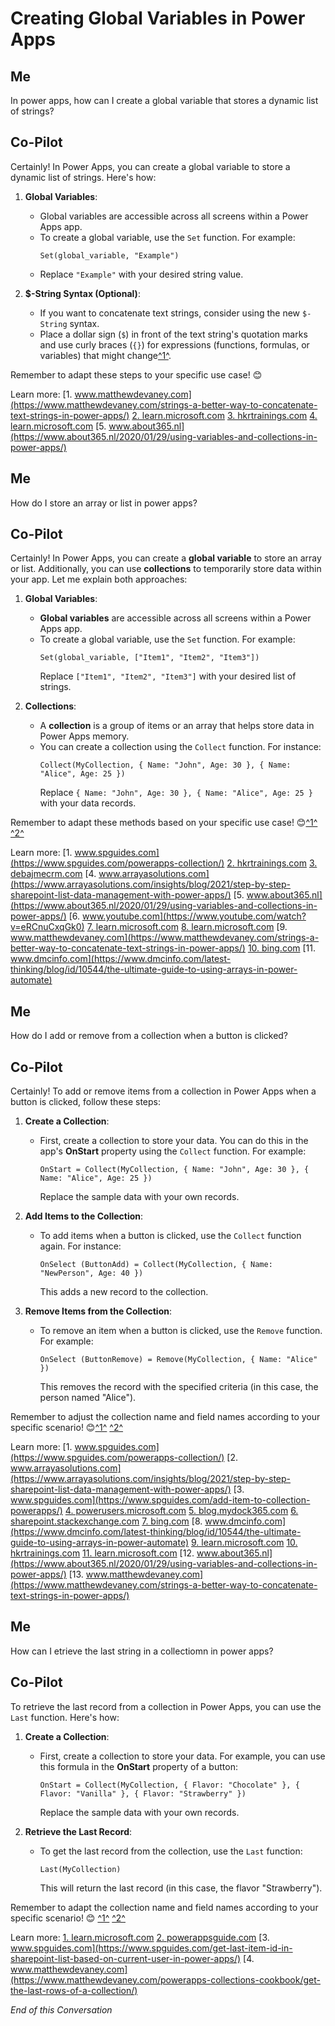 # Creating Global Variables in Power Apps  

## Me
In power apps, how can I create a global variable that stores a dynamic list of strings?  

## Co-Pilot
[1]: https://learn.microsoft.com/en-us/power-apps/maker/canvas-apps/working-with-variables ""
[2]: https://hkrtrainings.com/powerapps-variables ""
[3]: https://learn.microsoft.com/en-us/power-platform/power-fx/reference/function-concatenate ""
[4]: https://www.about365.nl/2020/01/29/using-variables-and-collections-in-power-apps/ ""
[5]: https://www.matthewdevaney.com/strings-a-better-way-to-concatenate-text-strings-in-power-apps/ ""

Certainly! In Power Apps, you can create a global variable to store a dynamic list of strings. Here's how:

1. **Global Variables**:
   - Global variables are accessible across all screens within a Power Apps app.
   - To create a global variable, use the `Set` function. For example:
     ```
     Set(global_variable, "Example")
     ```
   - Replace `"Example"` with your desired string value.

2. **$-String Syntax (Optional)**:
   - If you want to concatenate text strings, consider using the new `$-String` syntax.
   - Place a dollar sign (`$`) in front of the text string's quotation marks and use curly braces (`{}`) for expressions (functions, formulas, or variables) that might change[^1^][5].

Remember to adapt these steps to your specific use case! 😊

Learn more: [1. www.matthewdevaney.com](https://www.matthewdevaney.com/strings-a-better-way-to-concatenate-text-strings-in-power-apps/) 
[2. learn.microsoft.com](https://learn.microsoft.com/en-us/power-apps/maker/canvas-apps/working-with-variables) 
[3. hkrtrainings.com](https://hkrtrainings.com/powerapps-variables) 
[4. learn.microsoft.com](https://learn.microsoft.com/en-us/power-platform/power-fx/reference/function-concatenate) 
[5. www.about365.nl](https://www.about365.nl/2020/01/29/using-variables-and-collections-in-power-apps/)  

## Me
How do I store an array or list in power apps?  

## Co-Pilot
[1]: https://debajmecrm.com/how-to-get-an-item-from-an-array-collection-or-table-by-index-in-power-apps-canvas-app/ ""
[2]: https://www.spguides.com/powerapps-collection/ ""
[3]: https://www.arrayasolutions.com/insights/blog/2021/step-by-step-sharepoint-list-data-management-with-power-apps/ ""
[4]: https://www.about365.nl/2020/01/29/using-variables-and-collections-in-power-apps/ ""
[5]: https://www.youtube.com/watch?v=eRCnuCxqGk0 ""
[6]: https://learn.microsoft.com/en-us/power-apps/maker/canvas-apps/working-with-variables ""
[7]: https://hkrtrainings.com/powerapps-variables ""
[8]: https://learn.microsoft.com/en-us/power-platform/power-fx/reference/function-concatenate ""
[9]: https://www.matthewdevaney.com/strings-a-better-way-to-concatenate-text-strings-in-power-apps/ ""
[10]: https://bing.com/search?q=Power+Apps+store+array+list ""
[11]: https://www.dmcinfo.com/latest-thinking/blog/id/10544/the-ultimate-guide-to-using-arrays-in-power-automate ""

Certainly! In Power Apps, you can create a **global variable** to store an array or list. Additionally, you can use **collections** to temporarily store data within your app. Let me explain both approaches:

1. **Global Variables**:
   - **Global variables** are accessible across all screens within a Power Apps app.
   - To create a global variable, use the `Set` function. For example:
     ```
     Set(global_variable, ["Item1", "Item2", "Item3"])
     ```
     Replace `["Item1", "Item2", "Item3"]` with your desired list of strings.

2. **Collections**:
   - A **collection** is a group of items or an array that helps store data in Power Apps memory.
   - You can create a collection using the `Collect` function. For instance:
     ```
     Collect(MyCollection, { Name: "John", Age: 30 }, { Name: "Alice", Age: 25 })
     ```
     Replace `{ Name: "John", Age: 30 }, { Name: "Alice", Age: 25 }` with your data records.

Remember to adapt these methods based on your specific use case! 😊[^1^][2] [^2^][7]

Learn more: [1. www.spguides.com](https://www.spguides.com/powerapps-collection/) 
[2. hkrtrainings.com](https://hkrtrainings.com/powerapps-variables) 
[3. debajmecrm.com](https://debajmecrm.com/how-to-get-an-item-from-an-array-collection-or-table-by-index-in-power-apps-canvas-app/) 
[4. www.arrayasolutions.com](https://www.arrayasolutions.com/insights/blog/2021/step-by-step-sharepoint-list-data-management-with-power-apps/) 
[5. www.about365.nl](https://www.about365.nl/2020/01/29/using-variables-and-collections-in-power-apps/) 
[6. www.youtube.com](https://www.youtube.com/watch?v=eRCnuCxqGk0) 
[7. learn.microsoft.com](https://learn.microsoft.com/en-us/power-apps/maker/canvas-apps/working-with-variables) 
[8. learn.microsoft.com](https://learn.microsoft.com/en-us/power-platform/power-fx/reference/function-concatenate) 
[9. www.matthewdevaney.com](https://www.matthewdevaney.com/strings-a-better-way-to-concatenate-text-strings-in-power-apps/) 
[10. bing.com](https://bing.com/search?q=Power+Apps+store+array+list) 
[11. www.dmcinfo.com](https://www.dmcinfo.com/latest-thinking/blog/id/10544/the-ultimate-guide-to-using-arrays-in-power-automate)  

## Me
How do I add or remove from a collection when a button is clicked?  

## Co-Pilot
[1]: https://www.spguides.com/add-item-to-collection-powerapps/ ""
[2]: https://powerusers.microsoft.com/t5/Building-Power-Apps/Issue-to-add-remove-item-to-collection-with-button/td-p/1908276 ""
[3]: https://blog.mydock365.com/a-basic-guide-to-creating-and-using-collections-in-powerapps ""
[4]: https://sharepoint.stackexchange.com/questions/293411/how-to-change-the-combo-box-selected-value-on-button-click-in-power-apps ""
[5]: https://www.spguides.com/powerapps-collection/ ""
[6]: https://bing.com/search?q=Power+Apps+store+array+list ""
[7]: https://www.arrayasolutions.com/insights/blog/2021/step-by-step-sharepoint-list-data-management-with-power-apps/ ""
[8]: https://www.dmcinfo.com/latest-thinking/blog/id/10544/the-ultimate-guide-to-using-arrays-in-power-automate ""
[9]: https://learn.microsoft.com/en-us/power-apps/maker/canvas-apps/working-with-variables ""
[10]: https://hkrtrainings.com/powerapps-variables ""
[11]: https://learn.microsoft.com/en-us/power-platform/power-fx/reference/function-concatenate ""
[12]: https://www.about365.nl/2020/01/29/using-variables-and-collections-in-power-apps/ ""
[13]: https://www.matthewdevaney.com/strings-a-better-way-to-concatenate-text-strings-in-power-apps/ ""

Certainly! To add or remove items from a collection in Power Apps when a button is clicked, follow these steps:

1. **Create a Collection**:
   - First, create a collection to store your data. You can do this in the app's **OnStart** property using the `Collect` function. For example:
     ```PowerApps
     OnStart = Collect(MyCollection, { Name: "John", Age: 30 }, { Name: "Alice", Age: 25 })
     ```
     Replace the sample data with your own records.

2. **Add Items to the Collection**:
   - To add items when a button is clicked, use the `Collect` function again. For instance:
     ```PowerApps
     OnSelect (ButtonAdd) = Collect(MyCollection, { Name: "NewPerson", Age: 40 })
     ```
     This adds a new record to the collection.

3. **Remove Items from the Collection**:
   - To remove an item when a button is clicked, use the `Remove` function. For example:
     ```PowerApps
     OnSelect (ButtonRemove) = Remove(MyCollection, { Name: "Alice" })
     ```
     This removes the record with the specified criteria (in this case, the person named "Alice").

Remember to adjust the collection name and field names according to your specific scenario! 😊[^1^][5] [^2^][7]

Learn more: [1. www.spguides.com](https://www.spguides.com/powerapps-collection/) 
[2. www.arrayasolutions.com](https://www.arrayasolutions.com/insights/blog/2021/step-by-step-sharepoint-list-data-management-with-power-apps/) 
[3. www.spguides.com](https://www.spguides.com/add-item-to-collection-powerapps/) 
[4. powerusers.microsoft.com](https://powerusers.microsoft.com/t5/Building-Power-Apps/Issue-to-add-remove-item-to-collection-with-button/td-p/1908276) 
[5. blog.mydock365.com](https://blog.mydock365.com/a-basic-guide-to-creating-and-using-collections-in-powerapps) 
[6. sharepoint.stackexchange.com](https://sharepoint.stackexchange.com/questions/293411/how-to-change-the-combo-box-selected-value-on-button-click-in-power-apps) 
[7. bing.com](https://bing.com/search?q=Power+Apps+store+array+list) 
[8. www.dmcinfo.com](https://www.dmcinfo.com/latest-thinking/blog/id/10544/the-ultimate-guide-to-using-arrays-in-power-automate) 
[9. learn.microsoft.com](https://learn.microsoft.com/en-us/power-apps/maker/canvas-apps/working-with-variables) 
[10. hkrtrainings.com](https://hkrtrainings.com/powerapps-variables) 
[11. learn.microsoft.com](https://learn.microsoft.com/en-us/power-platform/power-fx/reference/function-concatenate) 
[12. www.about365.nl](https://www.about365.nl/2020/01/29/using-variables-and-collections-in-power-apps/) 
[13. www.matthewdevaney.com](https://www.matthewdevaney.com/strings-a-better-way-to-concatenate-text-strings-in-power-apps/)  

## Me
How can I etrieve the last string in a collectiomn in power apps?  

## Co-Pilot
[1]: https://learn.microsoft.com/en-us/power-platform/power-fx/reference/function-first-last ""
[2]: http://powerappsguide.com/blog/post/how-to-return-the-last-record-from-a-table ""
[3]: https://www.spguides.com/get-last-item-id-in-sharepoint-list-based-on-current-user-in-power-apps/ ""
[4]: https://www.matthewdevaney.com/powerapps-collections-cookbook/get-the-last-rows-of-a-collection/ ""

To retrieve the last record from a collection in Power Apps, you can use the `Last` function. Here's how:

1. **Create a Collection**:
   - First, create a collection to store your data. For example, you can use this formula in the **OnStart** property of a button:
     ```PowerApps
     OnStart = Collect(MyCollection, { Flavor: "Chocolate" }, { Flavor: "Vanilla" }, { Flavor: "Strawberry" })
     ```
     Replace the sample data with your own records.

2. **Retrieve the Last Record**:
   - To get the last record from the collection, use the `Last` function:
     ```PowerApps
     Last(MyCollection)
     ```
     This will return the last record (in this case, the flavor "Strawberry").

Remember to adapt the collection name and field names according to your specific scenario! 😊 [^1^][1] [^2^][2]

Learn more: [1. learn.microsoft.com](https://learn.microsoft.com/en-us/power-platform/power-fx/reference/function-first-last) 
[2. powerappsguide.com](http://powerappsguide.com/blog/post/how-to-return-the-last-record-from-a-table) 
[3. www.spguides.com](https://www.spguides.com/get-last-item-id-in-sharepoint-list-based-on-current-user-in-power-apps/) 
[4. www.matthewdevaney.com](https://www.matthewdevaney.com/powerapps-collections-cookbook/get-the-last-rows-of-a-collection/)  

*End of this Conversation*
